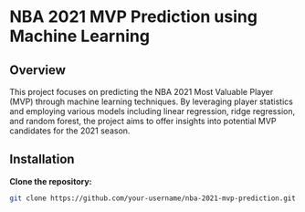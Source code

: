 # NBA 2021 MVP Prediction using Machine Learning

## Overview

This project focuses on predicting the NBA 2021 Most Valuable Player (MVP) through machine learning techniques. By leveraging player statistics and employing various models including linear regression, ridge regression, and random forest, the project aims to offer insights into potential MVP candidates for the 2021 season.

## Installation

 **Clone the repository:**
   ```bash
   git clone https://github.com/your-username/nba-2021-mvp-prediction.git
